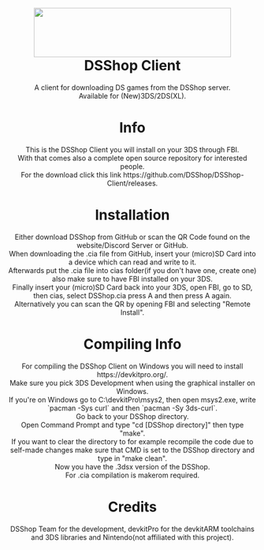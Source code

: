 <h1 align="center"><br><img src="https://cdn.discordapp.com/attachments/1102583029874045069/1158784365090832475/dsshop_logo.png?ex=651d8189&is=651c3009&hm=d2e24d5e7db28ccdcd28a3c2700c0584cff57408f0c8a2b35f821abc34563f2d&" height="100" width="400"><br><b>DSShop Client</b></h1>
<p align="center">A client for downloading DS games from the DSShop server.<br>
Available for (New)3DS/2DS(XL).</p>

<h1 align="center"><b>Info</b></h1>
<p align="center">This is the DSShop Client you will install on your 3DS through FBI.<br>
With that comes also a complete open source repository for interested people.<br>
For the download click this link https://github.com/DSShop/DSShop-Client/releases. </p>

<h1 align="center"><b>Installation</b></h1>
<p align="center">Either download DSShop from GitHub or scan the QR Code found on the website/Discord Server or GitHub.<br>
When downloading the .cia file from GitHub, insert your (micro)SD Card into a device which can read and write to it.<br>
Afterwards put the .cia file into cias folder(if you don't have one, create one) also make sure to have FBI installed on your 3DS.<br>
Finally insert your (micro)SD Card back into your 3DS, open FBI, go to SD, then cias, select DSShop.cia press A and then press A again.<br>
Alternatively you can scan the QR by opening FBI and selecting "Remote Install".</p>

<h1 align="center"><b>Compiling Info</b></h1>
<p align="center">For compiling the DSShop Client on Windows you will need to install https://devkitpro.org/.<br>
Make sure you pick 3DS Development when using the graphical installer on Windows.<br>
If you're on Windows go to C:\devkitPro\msys2, then open msys2.exe, write `pacman -Sys curl` and then `pacman -Sy 3ds-curl`.<br>
Go back to your DSShop directory.<br>
Open Command Prompt and type "cd [DSShop directory]" then type "make".<br>
If you want to clear the directory to for example recompile the code due to self-made changes make sure that CMD is set to the DSShop directory and type in "make clean".<br>
Now you have the .3dsx version of the DSShop.<br>
For .cia compilation is makerom required.</p>

<h1 align="center"><b>Credits</b></h1>
<p align="center">DSShop Team for the development, devkitPro for the devkitARM toolchains and 3DS libraries and Nintendo(not affiliated with this project).</p>

